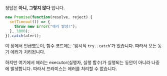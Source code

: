 정답은 **아니, 그렇지 않다** 입니다.

```js run
new Promise(function(resolve, reject) {
  setTimeout(() => {
    throw new Error("에러 발생!");
  }, 1000);
}).catch(alert);
```

이 장에서 언급했듯이, 함수 코드에는 '암시적 `try..catch`'가 있습니다. 따라서 모든 동기 에러가 처리됩니다.

하지만 여기에서 에러는 executor(실행자, 실행 함수)가 실행되는 동안이 아니라 나중에 발생합니다. 따라서 프라미스는 에러를 처리할 수 없습니다. 
